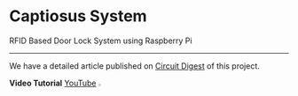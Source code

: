 # Captiosus System
RFID Based Door Lock System using Raspberry Pi
<hr>
We have a detailed article published on <a href="https://circuitdigest.com/microcontroller-projects/rfid-based-door-lock-system">Circuit Digest</a> of this project.

**Video Tutorial** 
[YouTube](https://youtu.be/trHSyfL1Qb0?si=hXiJ8bF_dzZ-iU1g) <img src="https://github.com/Garvitkul/Garvitkul/assets/83578615/27c1eba6-9656-4b74-865b-936042607c62" width="2%">
